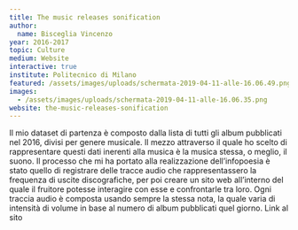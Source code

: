 ```yaml
---
title: The music releases sonification
author:
  name: Bisceglia Vincenzo
year: 2016-2017
topic: Culture
medium: Website
interactive: true
institute: Politecnico di Milano
featured: /assets/images/uploads/schermata-2019-04-11-alle-16.06.49.png
images:
  - /assets/images/uploads/schermata-2019-04-11-alle-16.06.35.png
website: the-music-releases-sonification
---
```

Il mio dataset di partenza è composto dalla lista di tutti gli album pubblicati nel 2016, divisi per genere musicale. Il mezzo attraverso il quale ho scelto di rappresentare questi dati inerenti alla musica è la musica stessa, o meglio, il suono. Il processo che mi ha portato alla realizzazione dell’infopoesia è stato quello di registrare delle tracce audio che rappresentassero la frequenza di uscite discografiche, per poi creare un sito web all’interno del quale il fruitore potesse interagire con esse e confrontarle tra loro. Ogni traccia audio è composta usando sempre la stessa nota, la quale varia di intensità di volume in base al numero di album pubblicati quel giorno.
Link al sito
